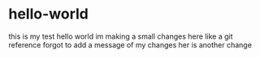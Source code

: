 # hello-world
this is my test hello world
im making a small changes here like a git reference
forgot to add a message of my changes
her is another change
